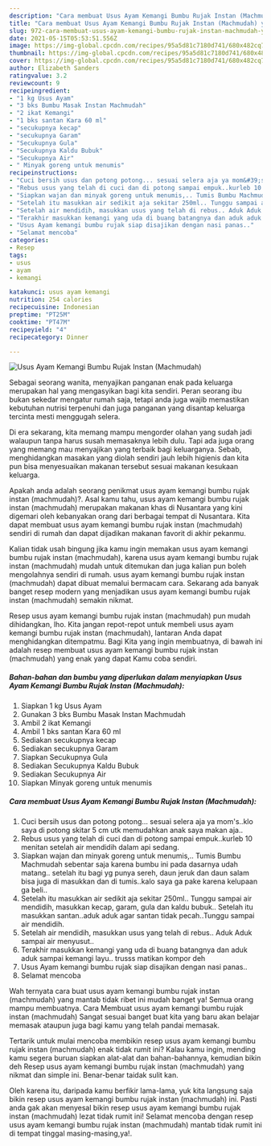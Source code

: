 ```yaml
---
description: "Cara membuat Usus Ayam Kemangi Bumbu Rujak Instan (Machmudah) yang lezat Untuk Jualan"
title: "Cara membuat Usus Ayam Kemangi Bumbu Rujak Instan (Machmudah) yang lezat Untuk Jualan"
slug: 972-cara-membuat-usus-ayam-kemangi-bumbu-rujak-instan-machmudah-yang-lezat-untuk-jualan
date: 2021-05-15T05:53:51.556Z
image: https://img-global.cpcdn.com/recipes/95a5d81c7180d741/680x482cq70/usus-ayam-kemangi-bumbu-rujak-instan-machmudah-foto-resep-utama.jpg
thumbnail: https://img-global.cpcdn.com/recipes/95a5d81c7180d741/680x482cq70/usus-ayam-kemangi-bumbu-rujak-instan-machmudah-foto-resep-utama.jpg
cover: https://img-global.cpcdn.com/recipes/95a5d81c7180d741/680x482cq70/usus-ayam-kemangi-bumbu-rujak-instan-machmudah-foto-resep-utama.jpg
author: Elizabeth Sanders
ratingvalue: 3.2
reviewcount: 9
recipeingredient:
- "1 kg Usus Ayam"
- "3 bks Bumbu Masak Instan Machmudah"
- "2 ikat Kemangi"
- "1 bks santan Kara 60 ml"
- "secukupnya kecap"
- "secukupnya Garam"
- "Secukupnya Gula"
- "Secukupnya Kaldu Bubuk"
- "Secukupnya Air"
- " Minyak goreng untuk menumis"
recipeinstructions:
- "Cuci bersih usus dan potong potong... sesuai selera aja ya mom&#39;s..klo saya di potong skitar 5 cm utk memudahkan anak saya makan aja.."
- "Rebus usus yang telah di cuci dan di potong sampai empuk..kurleb 10 menitan setelah air mendidih dalam api sedang."
- "Siapkan wajan dan minyak goreng untuk menumis,.. Tumis Bumbu Machmudah sebentar saja karena bumbu ini pada dasarnya udah matang.. setelah itu bagi yg punya sereh, daun jeruk dan daun salam bisa juga di masukkan dan di tumis..kalo saya ga pake karena kelupaan ga beli.."
- "Setelah itu masukkan air sedikit aja sekitar 250ml.. Tunggu sampai air mendidih, masukkan kecap, garam, gula dan kaldu bubuk.. Setelah itu masukkan santan..aduk aduk agar santan tidak pecah..Tunggu sampai air mendidih."
- "Setelah air mendidih, masukkan usus yang telah di rebus.. Aduk Aduk sampai air menyusut.."
- "Terakhir masukkan kemangi yang uda di buang batangnya dan aduk aduk sampai kemangi layu.. trusss matikan kompor deh"
- "Usus Ayam kemangi bumbu rujak siap disajikan dengan nasi panas.."
- "Selamat mencoba"
categories:
- Resep
tags:
- usus
- ayam
- kemangi

katakunci: usus ayam kemangi 
nutrition: 254 calories
recipecuisine: Indonesian
preptime: "PT25M"
cooktime: "PT47M"
recipeyield: "4"
recipecategory: Dinner

---
```



![Usus Ayam Kemangi Bumbu Rujak Instan (Machmudah)](https://img-global.cpcdn.com/recipes/95a5d81c7180d741/680x482cq70/usus-ayam-kemangi-bumbu-rujak-instan-machmudah-foto-resep-utama.jpg)

Sebagai seorang wanita, menyajikan panganan enak pada keluarga merupakan hal yang mengasyikan bagi kita sendiri. Peran seorang ibu bukan sekedar mengatur rumah saja, tetapi anda juga wajib memastikan kebutuhan nutrisi terpenuhi dan juga panganan yang disantap keluarga tercinta mesti menggugah selera.

Di era  sekarang, kita memang mampu mengorder olahan yang sudah jadi walaupun tanpa harus susah memasaknya lebih dulu. Tapi ada juga orang yang memang mau menyajikan yang terbaik bagi keluarganya. Sebab, menghidangkan masakan yang diolah sendiri jauh lebih higienis dan kita pun bisa menyesuaikan makanan tersebut sesuai makanan kesukaan keluarga. 



Apakah anda adalah seorang penikmat usus ayam kemangi bumbu rujak instan (machmudah)?. Asal kamu tahu, usus ayam kemangi bumbu rujak instan (machmudah) merupakan makanan khas di Nusantara yang kini digemari oleh kebanyakan orang dari berbagai tempat di Nusantara. Kita dapat membuat usus ayam kemangi bumbu rujak instan (machmudah) sendiri di rumah dan dapat dijadikan makanan favorit di akhir pekanmu.

Kalian tidak usah bingung jika kamu ingin memakan usus ayam kemangi bumbu rujak instan (machmudah), karena usus ayam kemangi bumbu rujak instan (machmudah) mudah untuk ditemukan dan juga kalian pun boleh mengolahnya sendiri di rumah. usus ayam kemangi bumbu rujak instan (machmudah) dapat dibuat memalui bermacam cara. Sekarang ada banyak banget resep modern yang menjadikan usus ayam kemangi bumbu rujak instan (machmudah) semakin nikmat.

Resep usus ayam kemangi bumbu rujak instan (machmudah) pun mudah dihidangkan, lho. Kita jangan repot-repot untuk membeli usus ayam kemangi bumbu rujak instan (machmudah), lantaran Anda dapat menghidangkan ditempatmu. Bagi Kita yang ingin membuatnya, di bawah ini adalah resep membuat usus ayam kemangi bumbu rujak instan (machmudah) yang enak yang dapat Kamu coba sendiri.

<!--inarticleads1-->

##### Bahan-bahan dan bumbu yang diperlukan dalam menyiapkan Usus Ayam Kemangi Bumbu Rujak Instan (Machmudah):

1. Siapkan 1 kg Usus Ayam
1. Gunakan 3 bks Bumbu Masak Instan Machmudah
1. Ambil 2 ikat Kemangi
1. Ambil 1 bks santan Kara 60 ml
1. Sediakan secukupnya kecap
1. Sediakan secukupnya Garam
1. Siapkan Secukupnya Gula
1. Sediakan Secukupnya Kaldu Bubuk
1. Sediakan Secukupnya Air
1. Siapkan  Minyak goreng untuk menumis




<!--inarticleads2-->

##### Cara membuat Usus Ayam Kemangi Bumbu Rujak Instan (Machmudah):

1. Cuci bersih usus dan potong potong... sesuai selera aja ya mom&#39;s..klo saya di potong skitar 5 cm utk memudahkan anak saya makan aja..
1. Rebus usus yang telah di cuci dan di potong sampai empuk..kurleb 10 menitan setelah air mendidih dalam api sedang.
1. Siapkan wajan dan minyak goreng untuk menumis,.. Tumis Bumbu Machmudah sebentar saja karena bumbu ini pada dasarnya udah matang.. setelah itu bagi yg punya sereh, daun jeruk dan daun salam bisa juga di masukkan dan di tumis..kalo saya ga pake karena kelupaan ga beli..
1. Setelah itu masukkan air sedikit aja sekitar 250ml.. Tunggu sampai air mendidih, masukkan kecap, garam, gula dan kaldu bubuk.. Setelah itu masukkan santan..aduk aduk agar santan tidak pecah..Tunggu sampai air mendidih.
1. Setelah air mendidih, masukkan usus yang telah di rebus.. Aduk Aduk sampai air menyusut..
1. Terakhir masukkan kemangi yang uda di buang batangnya dan aduk aduk sampai kemangi layu.. trusss matikan kompor deh
1. Usus Ayam kemangi bumbu rujak siap disajikan dengan nasi panas..
1. Selamat mencoba




Wah ternyata cara buat usus ayam kemangi bumbu rujak instan (machmudah) yang mantab tidak ribet ini mudah banget ya! Semua orang mampu membuatnya. Cara Membuat usus ayam kemangi bumbu rujak instan (machmudah) Sangat sesuai banget buat kita yang baru akan belajar memasak ataupun juga bagi kamu yang telah pandai memasak.

Tertarik untuk mulai mencoba membikin resep usus ayam kemangi bumbu rujak instan (machmudah) enak tidak rumit ini? Kalau kamu ingin, mending kamu segera buruan siapkan alat-alat dan bahan-bahannya, kemudian bikin deh Resep usus ayam kemangi bumbu rujak instan (machmudah) yang nikmat dan simple ini. Benar-benar taidak sulit kan. 

Oleh karena itu, daripada kamu berfikir lama-lama, yuk kita langsung saja bikin resep usus ayam kemangi bumbu rujak instan (machmudah) ini. Pasti anda gak akan menyesal bikin resep usus ayam kemangi bumbu rujak instan (machmudah) lezat tidak rumit ini! Selamat mencoba dengan resep usus ayam kemangi bumbu rujak instan (machmudah) mantab tidak rumit ini di tempat tinggal masing-masing,ya!.

